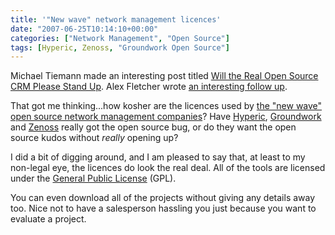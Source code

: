 ```yaml
---
title: '"New wave" network management licences'
date: "2007-06-25T10:14:10+00:00"
categories: ["Network Management", "Open Source"]
tags: [Hyperic, Zenoss, "Groundwork Open Source"]
---
```


Michael Tiemann made an interesting post titled <a href="http://www.opensource.org/node/163">Will the Real Open Source CRM Please Stand Up</a>. Alex Fletcher wrote <a href="http://alexfletcher.typepad.com/all_bets_off/2007/06/thoughts-on-osi.html">an interesting follow up</a>.

That got me thinking...how kosher are the licences used by <a href="http://techteapot.com/network-managements-new-wave/">the "new wave" open source network management companies</a>? Have <a href="http://www.hyperic.com/">Hyperic</a>, <a href="http://www.groundworkopensource.com/">Groundwork</a> and <a href="http://www.zenoss.com/">Zenoss</a> really got the open source bug, or do they want the open source kudos without <em>really</em> opening up?

I did a bit of digging around, and I am pleased to say that, at least to my non-legal eye, the licences do look the real deal. All of the tools are licensed under the <a href="http://www.gnu.org/licenses/licenses.html#GPL">General Public License</a> (GPL).

You can even download all of the projects without giving any details away too. Nice not to have a salesperson hassling you just because you want to evaluate a project.
